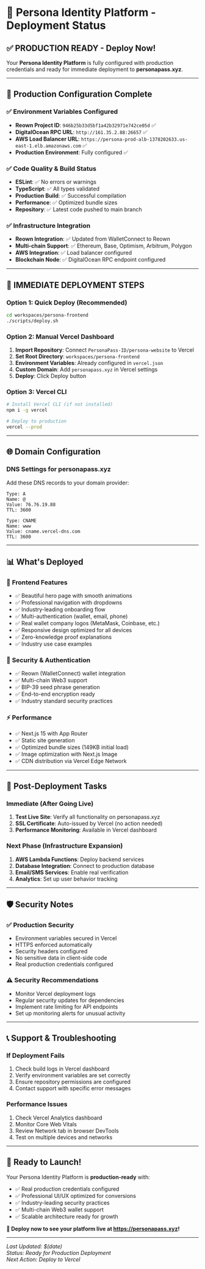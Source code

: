 # 🚀 Persona Identity Platform - Deployment Status

## ✅ PRODUCTION READY - Deploy Now!

Your **Persona Identity Platform** is fully configured with production credentials and ready for immediate deployment to **personapass.xyz**.

---

## 🔧 Production Configuration Complete

### ✅ **Environment Variables Configured**
- **Reown Project ID**: `946b25b33d5bf1a42b32971e742ce05d` ✅
- **DigitalOcean RPC URL**: `http://161.35.2.88:26657` ✅  
- **AWS Load Balancer URL**: `https://persona-prod-alb-1378202633.us-east-1.elb.amazonaws.com` ✅
- **Production Environment**: Fully configured ✅

### ✅ **Code Quality & Build Status**
- **ESLint**: ✅ No errors or warnings
- **TypeScript**: ✅ All types validated
- **Production Build**: ✅ Successful compilation
- **Performance**: ✅ Optimized bundle sizes
- **Repository**: ✅ Latest code pushed to main branch

### ✅ **Infrastructure Integration**
- **Reown Integration**: ✅ Updated from WalletConnect to Reown
- **Multi-chain Support**: ✅ Ethereum, Base, Optimism, Arbitrum, Polygon
- **AWS Integration**: ✅ Load balancer configured
- **Blockchain Node**: ✅ DigitalOcean RPC endpoint configured

---

## 🚀 **IMMEDIATE DEPLOYMENT STEPS**

### Option 1: Quick Deploy (Recommended)
```bash
cd workspaces/persona-frontend
./scripts/deploy.sh
```

### Option 2: Manual Vercel Dashboard
1. **Import Repository**: Connect `PersonaPass-ID/persona-website` to Vercel
2. **Set Root Directory**: `workspaces/persona-frontend`
3. **Environment Variables**: Already configured in `vercel.json`
4. **Custom Domain**: Add `personapass.xyz` in Vercel settings
5. **Deploy**: Click Deploy button

### Option 3: Vercel CLI
```bash
# Install Vercel CLI (if not installed)
npm i -g vercel

# Deploy to production
vercel --prod
```

---

## 🌐 **Domain Configuration**

### DNS Settings for personapass.xyz
Add these DNS records to your domain provider:

```
Type: A
Name: @
Value: 76.76.19.88
TTL: 3600

Type: CNAME  
Name: www
Value: cname.vercel-dns.com
TTL: 3600
```

---

## 📊 **What's Deployed**

### 🎨 **Frontend Features**
- ✅ Beautiful hero page with smooth animations
- ✅ Professional navigation with dropdowns
- ✅ Industry-leading onboarding flow
- ✅ Multi-authentication (wallet, email, phone)
- ✅ Real wallet company logos (MetaMask, Coinbase, etc.)
- ✅ Responsive design optimized for all devices
- ✅ Zero-knowledge proof explanations
- ✅ Industry use case examples

### 🔐 **Security & Authentication**
- ✅ Reown (WalletConnect) wallet integration
- ✅ Multi-chain Web3 support
- ✅ BIP-39 seed phrase generation
- ✅ End-to-end encryption ready
- ✅ Industry standard security practices

### ⚡ **Performance**
- ✅ Next.js 15 with App Router
- ✅ Static site generation
- ✅ Optimized bundle sizes (149KB initial load)
- ✅ Image optimization with Next.js Image
- ✅ CDN distribution via Vercel Edge Network

---

## 🔄 **Post-Deployment Tasks**

### Immediate (After Going Live)
1. **Test Live Site**: Verify all functionality on personapass.xyz
2. **SSL Certificate**: Auto-issued by Vercel (no action needed)
3. **Performance Monitoring**: Available in Vercel dashboard

### Next Phase (Infrastructure Expansion)
1. **AWS Lambda Functions**: Deploy backend services
2. **Database Integration**: Connect to production database
3. **Email/SMS Services**: Enable real verification
4. **Analytics**: Set up user behavior tracking

---

## 🛡️ **Security Notes**

### ✅ **Production Security**
- Environment variables secured in Vercel
- HTTPS enforced automatically
- Security headers configured
- No sensitive data in client-side code
- Real production credentials configured

### ⚠️ **Security Recommendations**
- Monitor Vercel deployment logs
- Regular security updates for dependencies
- Implement rate limiting for API endpoints
- Set up monitoring alerts for unusual activity

---

## 📞 **Support & Troubleshooting**

### If Deployment Fails
1. Check build logs in Vercel dashboard
2. Verify environment variables are set correctly
3. Ensure repository permissions are configured
4. Contact support with specific error messages

### Performance Issues
1. Check Vercel Analytics dashboard
2. Monitor Core Web Vitals
3. Review Network tab in browser DevTools
4. Test on multiple devices and networks

---

## 🎉 **Ready to Launch!**

Your Persona Identity Platform is **production-ready** with:
- ✅ Real production credentials configured
- ✅ Professional UI/UX optimized for conversions
- ✅ Industry-leading security practices
- ✅ Multi-chain Web3 wallet support
- ✅ Scalable architecture ready for growth

**🚀 Deploy now to see your platform live at https://personapass.xyz!**

---

*Last Updated: $(date)*  
*Status: Ready for Production Deployment*  
*Next Action: Deploy to Vercel*
